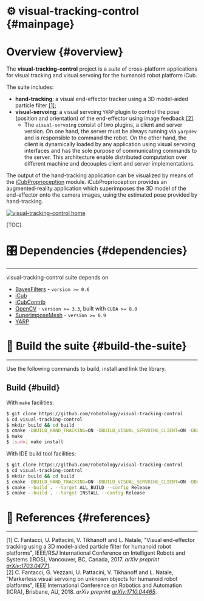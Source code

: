 # ⚙️ visual-tracking-control {#mainpage}

# Overview {#overview}

The **visual-tracking-control** project is a _suite_ of cross-platform applications for visual tracking and visual servoing for the humanoid robot platform iCub.

The suite includes:
 - **hand-tracking**: a visual end-effector tracker using a 3D model-aided particle filter [[1]](https://arxiv.org/abs/1703.04771);
 - **visual-servoing**: a visual servoing `YARP` plugin to control the pose (position and orientation) of the end-effector using image feedback [[2]](https://arxiv.org/abs/1710.04465).
   - The `visual-servoing` consist of two plugins, a client and server version. On one hand, the server must be always running via `yarpdev` and is responsible to command the robot. On the other hand, the client is dynamically loaded by any application using visual servoing interfaces and has the sole purpose of communicating commands to the server. This architecture enable distributed computation over different machine and decouples client and server implementations.

The output of the hand-tracking application can be visualized by means of the [iCubProprioception](https://github.com/claudiofantacci/iCubProprioception) module. iCubProprioception provides an augmented-reality application which superimposes the 3D model of the end-effector onto the camera images, using the estimated pose provided by hand-tracking.

[![visual-tracking-control home](https://img.shields.io/badge/BayesFilters-Home%20%26%20Doc-E0C57F.svg?style=flat-square)](https://robotology.github.io/visual-tracking-control/doxygen/doc/html/index.html)

[TOC]


# 🎛 Dependencies {#dependencies}

---
visual-tracking-control suite depends on
 - [BayesFilters](https://github.com/robotology/bayes-filters-lib) - `version >= 0.6`
 - [iCub](https://github.com/robotology/icub-main)
 - [iCubContrib](https://github.com/robotology/icub-contrib-common)
 - [OpenCV](http://opencv.org) - `version >= 3.3`, built with `CUDA >= 8.0`
 - [SuperimposeMesh](https://github.com/robotology/superimpose-mesh-lib) - `version >= 0.9`
 - [YARP](http://www.yarp.it)


# 🔨 Build the suite {#build-the-suite}

---
Use the following commands to build, install and link the library.

## Build {#build}
With `make` facilities:
```bash
$ git clone https://github.com/robotology/visual-tracking-control
$ cd visual-tracking-control
$ mkdir build && cd build
$ cmake -DBUILD_HAND_TRACKING=ON -DBUILD_VISUAL_SERVOING_CLIENT=ON -DBUILD_VISUAL_SERVOING_SERVER=ON ..
$ make
$ [sudo] make install
```

With IDE build tool facilities:
```bash
$ git clone https://github.com/robotology/visual-tracking-control
$ cd visual-tracking-control
$ mkdir build && cd build
$ cmake -DBUILD_HAND_TRACKING=ON -DBUILD_VISUAL_SERVOING_CLIENT=ON -DBUILD_VISUAL_SERVOING_SERVER=ON ..
$ cmake --build . --target ALL_BUILD --config Release
$ cmake --build . --target INSTALL --config Release
```


# 📑 References {#references}

---

 [1] C. Fantacci, U. Pattacini, V. Tikhanoff and L. Natale, "Visual end-effector tracking using a 3D model-aided particle filter for humanoid robot platforms", IEEE/RSJ International Conference on Intelligent Robots and Systems (IROS), Vancouver, BC, Canada, 2017. _arXiv preprint [arXiv:1703.04771](https://arxiv.org/abs/1703.04771)_.<br>
 [2] C. Fantacci, G. Vezzani, U. Pattacini, V. Tikhanoff and L. Natale, "Markerless visual servoing on unknown objects for humanoid robot platforms", IEEE International Conference on Robotics and Automation (ICRA), Brisbane, AU, 2018. _arXiv preprint [arXiv:1710.04465](https://arxiv.org/abs/1710.04465)_.
